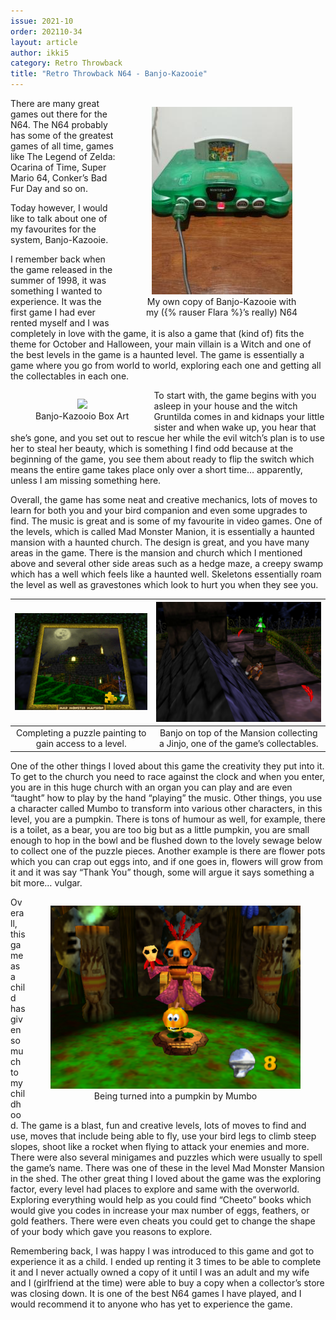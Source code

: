 ```yaml
---
issue: 2021-10
order: 202110-34
layout: article
author: ikki5
category: Retro Throwback
title: "Retro Throwback N64 - Banjo-Kazooie"
---
```


<figure style="text-align:center;float:right;width:50%;height:50%;">
<img src="img/throwback-n64-and-cartridge.jpg">
<figcaption>
My own copy of Banjo-Kazooie with my ({% rauser Flara %}’s really) N64
</figcaption>
</figure>

There are many great games out there for the N64. The N64 probably has some of the greatest games of all time, games like The Legend of Zelda: Ocarina of Time, Super Mario 64, Conker’s Bad Fur Day and so on.

Today however, I would like to talk about one of my favourites for the system, Banjo-Kazooie.

I remember back when the game released in the summer of 1998, it was something I wanted to experience. It was the first game I had ever rented myself and I was completely in love with the game, it is also a game that (kind of) fits the theme for October and Halloween, your main villain is a Witch and one of the best levels in the game is a haunted level. The game is essentially a game where you go from world to world, exploring each one and getting all the collectables in each one.

<figure style="float:left;text-align:center">
<img src="https://retroachievements.org/Images/015922.png">
<figcaption>Banjo-Kazooio Box Art</figcaption>
</figure>

To start with, the game begins with you asleep in your house and the witch Gruntilda comes in and kidnaps your little sister and when wake up, you hear that she’s gone, and you set out to rescue her while the evil witch’s plan is to use her to steal her beauty, which is something I find odd because at the beginning of the game, you see them about ready to flip the switch which means the entire game takes place only over a short time… apparently, unless I am missing something here.

Overall, the game has some neat and creative mechanics, lots of moves to learn for both you and your bird companion and even some upgrades to find. The music is great and is some of my favourite in video games. One of the levels, which is called Mad Monster Manion, it is essentially a haunted mansion with a haunted church. The design is great, and you have many areas in the game. There is the mansion and church which I mentioned above and several other side areas such as a hedge maze, a creepy swamp which has a well which feels like a haunted well. Skeletons essentially roam the level as well as gravestones which look to hurt you when they see you.

| ![](img/throwback-banjo-kazooie-01.png) | ![](img/throwback-banjo-kazooie-02.png) |
|:-:|:-:|
| Completing a puzzle painting to gain access to a level. | Banjo on top of the Mansion collecting a Jinjo, one of the game’s collectables. |


One of the other things I loved about this game the creativity they put into it. To get to the church you need to race against the clock and when you enter, you are in this huge church with an organ you can play and are even “taught” how to play by the hand “playing” the music. Other things, you use a character called Mumbo to transform into various other characters, in this level, you are a pumpkin. There is tons of humour as well, for example, there is a toilet, as a bear, you are too big but as a little pumpkin, you are small enough to hop in the bowl and be flushed down to the lovely sewage below to collect one of the puzzle pieces. Another example is there are flower pots which you can crap out eggs into, and if one goes in, flowers will grow from it and it was say “Thank You” though, some will argue it says something a bit more… vulgar.


<figure style="max-width:400px;float:right;text-align:center">
<img src="img/throwback-banjo-kazooie-03.png">
<figcaption>Being turned into a pumpkin by Mumbo</figcaption>
</figure>

Overall, this game as a child has given so much to my childhood. The game is a blast, fun and creative levels, lots of moves to find and use, moves that include being able to fly, use your bird legs to climb steep slopes, shoot like a rocket when flying to attack your enemies and more. There were also several minigames and puzzles which were usually to spell the game’s name. There was one of these in the level Mad Monster Mansion in the shed. The other great thing I loved about the game was the exploring factor, every level had places to explore and same with the overworld. Exploring everything would help as you could find “Cheeto” books which would give you codes in increase your max number of eggs, feathers, or gold feathers. There were even cheats you could get to change the shape of your body which gave you reasons to explore.

Remembering back, I was happy I was introduced to this game and got to experience it as a child. I ended up renting it 3 times to be able to complete it and I never actually owned a copy of it until I was an adult and my wife and I (girlfriend at the time) were able to buy a copy when a collector’s store was closing down. It is one of the best N64 games I have played, and I would recommend it to anyone who has yet to experience the game.

